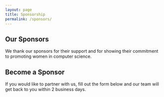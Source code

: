 ```yaml
---
layout: page
title: Sponsorship
permalink: /sponsors/
---
```



## Our Sponsors

We thank our sponsors for their support and for showing their commitment to promoting women in computer science.


## Become a Sponsor

If you would like to partner with us, fill out the form below and our team will get back to you within 2 business days.

